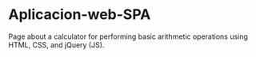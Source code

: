 # Aplicacion-web-SPA
Page about a calculator for performing basic arithmetic operations using HTML, CSS, and jQuery (JS).
